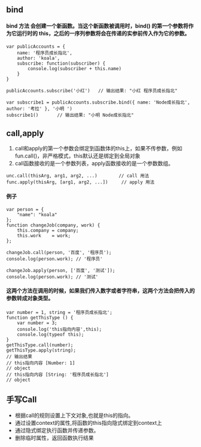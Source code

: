 ## bind
#### bind 方法 会创建一个新函数。当这个新函数被调用时，bind() 的第一个参数将作为它运行时的 this，之后的一序列参数将会在传递的实参前传入作为它的参数。
```
var publicAccounts = {
    name: '程序员成长指北',
    author: 'koala',
    subscribe: function(subscriber) {
        console.log(subscriber + this.name)
    }
}

publicAccounts.subscribe('小红')   // 输出结果: "小红 程序员成长指北"

var subscribe1 = publicAccounts.subscribe.bind({ name: 'Node成长指北', author: '考拉' }, '小明 ')
subscribe1()       // 输出结果: "小明 Node成长指北"
```

## call,apply
1. call和apply的第一个参数会绑定到函数体的this上，如果不传参数，例如fun.call()，非严格模式，this默认还是绑定到全局对象
2. call函数接收的是一个参数列表，apply函数接收的是一个参数数组。
```
unc.call(thisArg, arg1, arg2, ...)        // call 用法
func.apply(thisArg, [arg1, arg2, ...])     // apply 用法
```
#### 例子
```
var person = {
    "name": "koala"
};
function changeJob(company, work) {
    this.company = company;
    this.work    = work;
};

changeJob.call(person, '百度', '程序员');
console.log(person.work); // '程序员'

changeJob.apply(person, ['百度', '测试']);
console.log(person.work); // '测试'
```
#### 这两个方法在调用的时候，如果我们传入数字或者字符串，这两个方法会把传入的参数转成对象类型。
```
var number = 1, string = '程序员成长指北';
function getThisType () {
    var number = 3;
    console.log('this指向内容',this);
    console.log(typeof this);
}
getThisType.call(number);
getThisType.apply(string); 
// 输出结果
// this指向内容 [Number: 1]
// object
// this指向内容 [String: '程序员成长指北']
// object
```
## 手写Call
- 根据call的规则设置上下文对象,也就是this的指向。
- 通过设置context的属性,将函数的this指向隐式绑定到context上
- 通过隐式绑定执行函数并传递参数。
- 删除临时属性，返回函数执行结果


